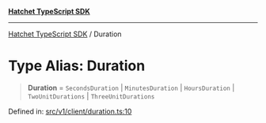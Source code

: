 [**Hatchet TypeScript SDK**](../README.md)

***

[Hatchet TypeScript SDK](../README.md) / Duration

# Type Alias: Duration

> **Duration** = `SecondsDuration` \| `MinutesDuration` \| `HoursDuration` \| `TwoUnitDurations` \| `ThreeUnitDurations`

Defined in: [src/v1/client/duration.ts:10](https://github.com/hatchet-dev/hatchet/blob/0288a24f2e9f14787135b399bd47182f4d1260d9/sdks/typescript/src/v1/client/duration.ts#L10)
